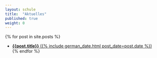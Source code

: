 ```yaml
---
layout: schule
title:  "Aktuelles"
published: true
weight: 0
---
```


{% for post in site.posts %}
- [<b>{{post.title}}</b> ({% include german_date.html post_date=post.date %})]({{post.url}})
{% endfor %}
